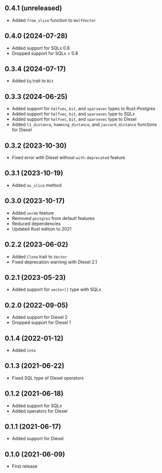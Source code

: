 ## 0.4.1 (unreleased)

- Added `from_slice` function to `HalfVector`

## 0.4.0 (2024-07-28)

- Added support for SQLx 0.8
- Dropped support for SQLx < 0.8

## 0.3.4 (2024-07-17)

- Added `Eq` trait to `Bit`

## 0.3.3 (2024-06-25)

- Added support for `halfvec`, `bit`, and `sparsevec` types to Rust-Postgres
- Added support for `halfvec`, `bit`, and `sparsevec` type to SQLx
- Added support for `halfvec`, `bit`, and `sparsevec` type to Diesel
- Added `l1_distance`, `hamming_distance`, and `jaccard_distance` functions for Diesel

## 0.3.2 (2023-10-30)

- Fixed error with Diesel without `with-deprecated` feature

## 0.3.1 (2023-10-19)

- Added `as_slice` method

## 0.3.0 (2023-10-17)

- Added `serde` feature
- Removed `postgres` from default features
- Reduced dependencies
- Updated Rust edition to 2021

## 0.2.2 (2023-06-02)

- Added `Clone` trait to `Vector`
- Fixed deprecation warning with Diesel 2.1

## 0.2.1 (2023-05-23)

- Added support for `vector[]` type with SQLx

## 0.2.0 (2022-09-05)

- Added support for Diesel 2
- Dropped support for Diesel 1

## 0.1.4 (2022-01-12)

- Added `into`

## 0.1.3 (2021-06-22)

- Fixed SQL type of Diesel operators

## 0.1.2 (2021-06-18)

- Added support for SQLx
- Added operators for Diesel

## 0.1.1 (2021-06-17)

- Added support for Diesel

## 0.1.0 (2021-06-09)

- First release
